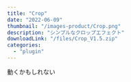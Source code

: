 ```yaml
---
title: "Crop"
date: "2022-06-09"
thumbnail: "/images-product/Crop.png"
description: "シンプルなクロップエフェクト"
downloadLink: "/files/Crop_V1.5.zip"
categories: 
  - "plugin"
---
```


動くかもしれない
